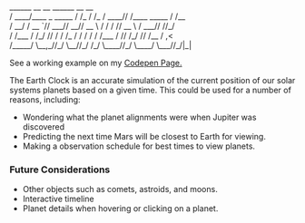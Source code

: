 <p>      ______              __   __       ______ __              __<br>
     / ____/____ _ _____ / /_ / /_     / ____// /____   _____ / /__<br>
    / __/  / __ `// ___// __// __ \   / /    / // __ \ / ___// //_/<br>
   / /___ / /_/ // /   / /_ / / / /  / /___ / // /_/ // /__ / ,<<br>
  /_____/ \__,_//_/    \__//_/ /_/   \____//_/ \____/ \___//_/|_|<br>

</p>

<p>See a working example on my <a href="http://codepen.io/bartuc/pen/botAa" target="_blank">Codepen Page.</a></p>

<p>The Earth Clock is an accurate simulation of the current position of our
solar systems planets based on a given time. This could be used for a number
of reasons, including:</p>
<ul>
  <li>Wondering what the planet alignments were when Jupiter was discovered</li>
  <li>Predicting the next time Mars will be closest to Earth for viewing.</li>
  <li>Making a observation schedule for best times to view planets.</li>
</ul>
<h3>Future Considerations</h3>
<ul>
  <li>Other objects such as comets, astroids, and moons.</li>
  <li>Interactive timeline</li>
  <li>Planet details when hovering or clicking on a planet.</li>
</ul>

